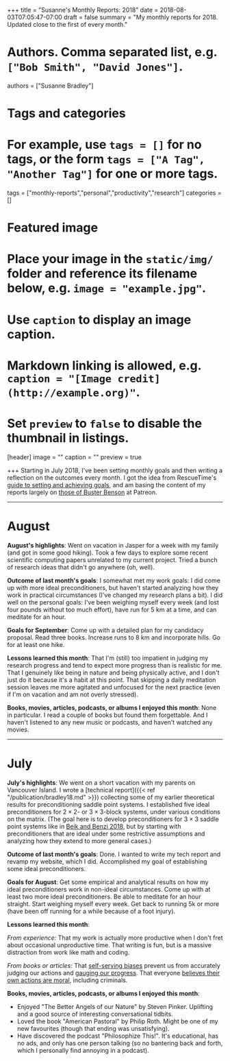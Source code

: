 +++
title = "Susanne's Monthly Reports: 2018"
date = 2018-08-03T07:05:47-07:00
draft = false
summary = "My monthly reports for 2018. Updated close to the first of every month."

# Authors. Comma separated list, e.g. `["Bob Smith", "David Jones"]`.
authors = ["Susanne Bradley"]

# Tags and categories
# For example, use `tags = []` for no tags, or the form `tags = ["A Tag", "Another Tag"]` for one or more tags.
tags = ["monthly-reports","personal","productivity","research"]
categories = []

# Featured image
# Place your image in the `static/img/` folder and reference its filename below, e.g. `image = "example.jpg"`.
# Use `caption` to display an image caption.
#   Markdown linking is allowed, e.g. `caption = "[Image credit](http://example.org)"`.
# Set `preview` to `false` to disable the thumbnail in listings.
[header]
image = ""
caption = ""
preview = true

+++
Starting in July 2018, I've been setting monthly goals and then writing a reflection on the outcomes every month. I got the idea from RescueTime's [guide to setting and achieving goals](https://www.rescuetime.com/guides/goals), and am basing the content of my reports largely on [those of Buster Benson](https://medium.com/@buster/buster-s-monthly-reports-2015-730f5fdb6e7f) at Patreon.

---
# August
**August's highlights**: Went on vacation in Jasper for a week with my family (and got in some good hiking). Took a few days to explore some recent scientific computing papers unrelated to my current project. Tried a bunch of research ideas that didn't go anywhere (oh, well).

**Outcome of last month's goals**: I somewhat met my work goals: I did come up with more ideal preconditioners, but haven't started analyzing how they work in practical circumstances (I've changed my research plans a bit). I did well on the personal goals: I've been weighing myself every week (and lost four pounds without too much effort), have run for 5 km at a time, and can meditate for an hour. 

**Goals for September**: Come up with a detailed plan for my candidacy proposal. Read three books. Increase runs to 8 km and incorporate hills. Go for at least one hike.

**Lessons learned this month**: That I'm (still) too impatient in judging my research progress and tend to expect more progress than is realistic for me. That I genuinely like being in nature and being physically active, and I don't just do it because it's a habit at this point. That skipping a daily meditation session leaves me more agitated and unfocused for the next practice (even if I'm on vacation and am not overly stressed).

**Books, movies, articles, podcasts, or albums I enjoyed this month**: None in particular. I read a couple of books but found them forgettable. And I haven't listened to any new music or podcasts, and haven't watched any movies.

---
# July
**July's highlights**: We went on a short vacation with my parents on Vancouver Island. I wrote a [technical report]({{< ref "/publication/bradley18.md" >}}) collecting some of my earlier theoretical results for preconditioning saddle point systems. I established five ideal preconditioners for $2 \times 2$- or $3 \times 3$-block systems, under various conditions on the matrix. (The goal here is to develop preconditioners for $3 \times 3$ saddle point systems like in [Beik and Benzi 2018](https://epubs.siam.org/doi/abs/10.1137/17M1121226), but by starting with preconditioners that are ideal under some restrictive assumptions and analyzing how they extend to more general cases.)

**Outcome of last month's goals**: Done. I wanted to write my tech report and revamp my website, which I did. Accomplished my goal of establishing some ideal preconditioners.

**Goals for August**: Get some empirical and analytical results on how my ideal preconditioners work in non-ideal circumstances. Come up with at least two more ideal preconditioners. Be able to meditate for an hour straight. Start weighing myself every week. Get back to running 5k or more (have been off running for a while because of a foot injury).

**Lessons learned this month**: 

*From experience:* That my work is actually more productive when I don't fret about occasional unproductive time. That writing is fun, but is a massive distraction from work like math and coding. 

*From books or articles:* That [self-serving biases](https://en.wikipedia.org/wiki/Self-serving_bias) prevent us from accurately judging our actions and [gauging our progress](https://www.cnbc.com/2015/04/02/progress-bias-heres-what-it-is-and-why-you-may-suffer-from-it.html). That everyone [believes their own actions are moral](https://amzn.to/2O9kJie), including criminals.

**Books, movies, articles, podcasts, or albums I enjoyed this month**:

- Enjoyed "The Better Angels of our Nature" by Steven Pinker. Uplifting and a good source of interesting conversational tidbits.  
- Loved the book "American Pastoral" by Philip Roth. Might be one of my new favourites (though that ending was unsatisfying).  
- Have discovered the podcast "Philosophize This!". It's educational, has no ads, and only has one person talking (so no bantering back and forth, which I personally find annoying in a podcast).  